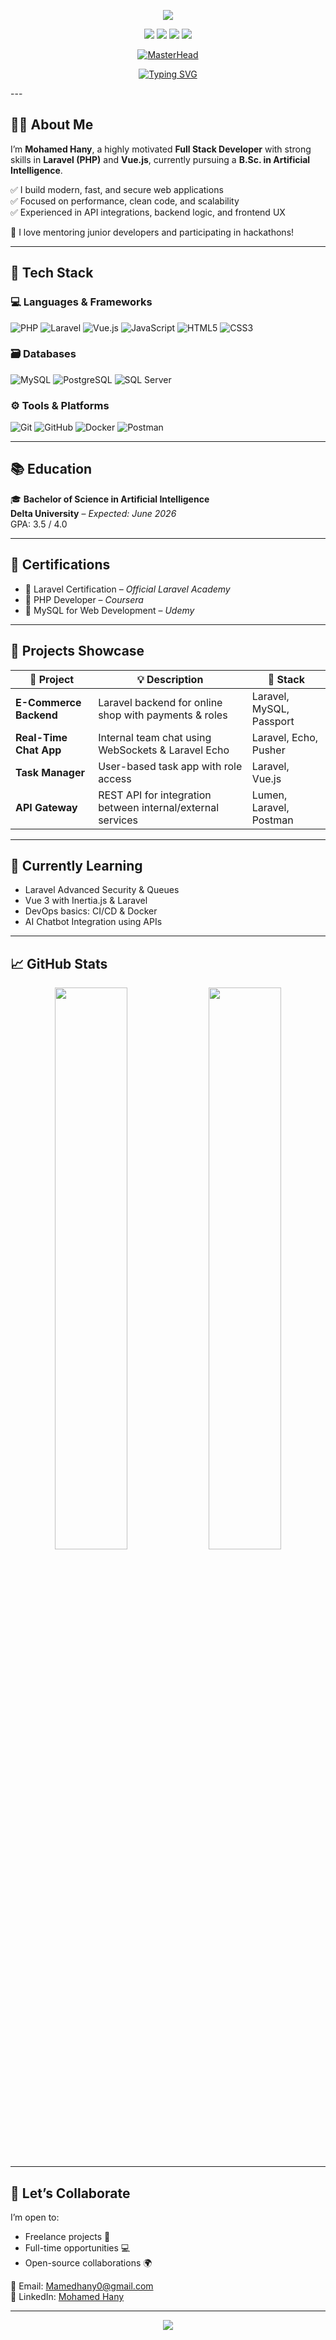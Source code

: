 <!-- Banner -->
<p align="center">
  <img src="https://capsule-render.vercel.app/api?type=waving&color=0B5ED7&height=200&section=header&text=Mohamed%20Hany&fontSize=40&fontColor=ffffff" />
</p>

<p align="center">
  <a href="mailto:Mamedhany0@gmail.com"><img src="https://img.shields.io/badge/Email-D14836?style=flat&logo=gmail&logoColor=white"/></a>
  <a href="https://www.linkedin.com/in/mohamed-hany-b05b71341/"><img src="https://img.shields.io/badge/LinkedIn-0A66C2?style=flat&logo=linkedin&logoColor=white"/></a>
  <img src="https://img.shields.io/badge/Location-Egypt-black?style=flat"/>
  <img src="https://img.shields.io/badge/Hire%20Me-Freelancer-informational?style=flat&logo=upwork"/>
</p>
<div align="center">

[![MasterHead](https://github-readme-streak-stats.herokuapp.com?user=engmohamedhany&theme=radical&hide_border=true&background=0D1117&sideNums=5D3FD3&currStreakNum=FFFFFF&sideLabels=FFFFFF&dates=9B9B9B)](https://git.io/streak-stats)

[![Typing SVG](https://readme-typing-svg.demolab.com?font=Fira+Code&weight=700&size=28&duration=3000&pause=500&color=5D3FD3&center=true&vCenter=true&width=600&lines=10x+Backend+Performance;AI-Powered+Solutions;Enterprise+Scalability;Data-Driven+Architecture)](https://git.io/typing-svg)

</div>
---

## 👨‍💻 About Me

I’m **Mohamed Hany**, a highly motivated **Full Stack Developer** with strong skills in **Laravel (PHP)** and **Vue.js**, currently pursuing a **B.Sc. in Artificial Intelligence**.

✅ I build modern, fast, and secure web applications  
✅ Focused on performance, clean code, and scalability  
✅ Experienced in API integrations, backend logic, and frontend UX  

🧠 I love mentoring junior developers and participating in hackathons!

---

## 🔧 Tech Stack

### 💻 Languages & Frameworks
![PHP](https://img.shields.io/badge/PHP-777BB4?style=flat&logo=php&logoColor=white)
![Laravel](https://img.shields.io/badge/Laravel-FC4949?style=flat&logo=laravel&logoColor=white)
![Vue.js](https://img.shields.io/badge/Vue.js-42B883?style=flat&logo=vue.js&logoColor=white)
![JavaScript](https://img.shields.io/badge/JavaScript-F7DF1E?style=flat&logo=javascript&logoColor=black)
![HTML5](https://img.shields.io/badge/HTML5-E34F26?style=flat&logo=html5&logoColor=white)
![CSS3](https://img.shields.io/badge/CSS3-1572B6?style=flat&logo=css3&logoColor=white)

### 🗃️ Databases
![MySQL](https://img.shields.io/badge/MySQL-005C84?style=flat&logo=mysql&logoColor=white)
![PostgreSQL](https://img.shields.io/badge/PostgreSQL-316192?style=flat&logo=postgresql&logoColor=white)
![SQL Server](https://img.shields.io/badge/SQL%20Server-CC2927?style=flat&logo=microsoft-sql-server&logoColor=white)

### ⚙️ Tools & Platforms
![Git](https://img.shields.io/badge/Git-F05032?style=flat&logo=git&logoColor=white)
![GitHub](https://img.shields.io/badge/GitHub-181717?style=flat&logo=github&logoColor=white)
![Docker](https://img.shields.io/badge/Docker-2496ED?style=flat&logo=docker&logoColor=white)
![Postman](https://img.shields.io/badge/Postman-FF6C37?style=flat&logo=postman&logoColor=white)

---

## 📚 Education

🎓 **Bachelor of Science in Artificial Intelligence**  
**Delta University** – *Expected: June 2026*  
GPA: 3.5 / 4.0

---

## 🏅 Certifications

- 🥇 Laravel Certification – *Official Laravel Academy*  
- 🥈 PHP Developer – *Coursera*  
- 🥉 MySQL for Web Development – *Udemy*

---

## 📂 Projects Showcase

| 🔧 Project | 💡 Description | 🚀 Stack |
|-----------|----------------|---------|
| **E-Commerce Backend** | Laravel backend for online shop with payments & roles | Laravel, MySQL, Passport |
| **Real-Time Chat App** | Internal team chat using WebSockets & Laravel Echo | Laravel, Echo, Pusher |
| **Task Manager** | User-based task app with role access | Laravel, Vue.js |
| **API Gateway** | REST API for integration between internal/external services | Lumen, Laravel, Postman |

---

## 🧠 Currently Learning

- Laravel Advanced Security & Queues  
- Vue 3 with Inertia.js & Laravel  
- DevOps basics: CI/CD & Docker  
- AI Chatbot Integration using APIs  

---

## 📈 GitHub Stats

<p align="center">
  <img src="https://github-readme-stats.vercel.app/api?username=engmohamedhany&show_icons=true&theme=radical" width="48%"/>
  <img src="https://github-readme-streak-stats.herokuapp.com/?user=engmohamedhany&theme=radical" width="48%"/>
</p>

---

## 🤝 Let’s Collaborate

I’m open to:  
- Freelance projects 💼  
- Full-time opportunities 💻  
- Open-source collaborations 🌍  

📩 Email: [Mamedhany0@gmail.com](mailto:Mamedhany0@gmail.com)  
🔗 LinkedIn: [Mohamed Hany](https://www.linkedin.com/in/mohamed-hany-b05b71341/)

---

<p align="center">
  <img src="https://capsule-render.vercel.app/api?type=waving&color=0B5ED7&height=100&section=footer"/>
</p>
